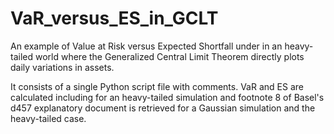 # VaR_versus_ES_in_GCLT

An example of Value at Risk versus Expected Shortfall under in an heavy-tailed world where the Generalized Central Limit Theorem directly plots daily variations in assets.

It consists of a single Python script file with comments. VaR and ES are calculated including for an heavy-tailed simulation and footnote 8 of Basel's d457 explanatory document is retrieved for a Gaussian simulation and the heavy-tailed case.  
